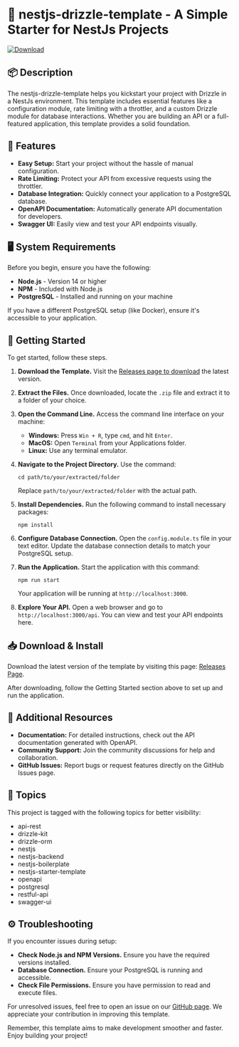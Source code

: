 # 🚀 nestjs-drizzle-template - A Simple Starter for NestJs Projects

[![Download](https://img.shields.io/badge/Download-v1.0-blue.svg)](https://github.com/tapasmahanta/nestjs-drizzle-template/releases)

## 📦 Description

The nestjs-drizzle-template helps you kickstart your project with Drizzle in a NestJs environment. This template includes essential features like a configuration module, rate limiting with a throttler, and a custom Drizzle module for database interactions. Whether you are building an API or a full-featured application, this template provides a solid foundation.

## 📝 Features

- **Easy Setup:** Start your project without the hassle of manual configuration.
- **Rate Limiting:** Protect your API from excessive requests using the throttler.
- **Database Integration:** Quickly connect your application to a PostgreSQL database.
- **OpenAPI Documentation:** Automatically generate API documentation for developers.
- **Swagger UI:** Easily view and test your API endpoints visually.

## 🖥️ System Requirements

Before you begin, ensure you have the following:

- **Node.js** - Version 14 or higher
- **NPM** - Included with Node.js
- **PostgreSQL** - Installed and running on your machine

If you have a different PostgreSQL setup (like Docker), ensure it's accessible to your application. 

## 🚀 Getting Started

To get started, follow these steps.

1. **Download the Template.** Visit the [Releases page to download](https://github.com/tapasmahanta/nestjs-drizzle-template/releases) the latest version.

2. **Extract the Files.** Once downloaded, locate the `.zip` file and extract it to a folder of your choice.

3. **Open the Command Line.** Access the command line interface on your machine:
    - **Windows:** Press `Win + R`, type `cmd`, and hit `Enter`.
    - **MacOS:** Open `Terminal` from your Applications folder.
    - **Linux:** Use any terminal emulator.

4. **Navigate to the Project Directory.** Use the command:
   ```
   cd path/to/your/extracted/folder
   ```
   Replace `path/to/your/extracted/folder` with the actual path.

5. **Install Dependencies.** Run the following command to install necessary packages:
   ```
   npm install
   ```

6. **Configure Database Connection.** Open the `config.module.ts` file in your text editor. Update the database connection details to match your PostgreSQL setup.

7. **Run the Application.** Start the application with this command:
   ```
   npm run start
   ```
   Your application will be running at `http://localhost:3000`.

8. **Explore Your API.** Open a web browser and go to `http://localhost:3000/api`. You can view and test your API endpoints here.

## 📥 Download & Install

Download the latest version of the template by visiting this page: [Releases Page](https://github.com/tapasmahanta/nestjs-drizzle-template/releases). 

After downloading, follow the Getting Started section above to set up and run the application.

## 🚀 Additional Resources

- **Documentation:** For detailed instructions, check out the API documentation generated with OpenAPI.
- **Community Support:** Join the community discussions for help and collaboration.
- **GitHub Issues:** Report bugs or request features directly on the GitHub Issues page.

## 📄 Topics

This project is tagged with the following topics for better visibility:

- api-rest
- drizzle-kit
- drizzle-orm
- nestjs
- nestjs-backend
- nestjs-boilerplate
- nestjs-starter-template
- openapi
- postgresql
- restful-api
- swagger-ui

## ⚙️ Troubleshooting

If you encounter issues during setup:

- **Check Node.js and NPM Versions.** Ensure you have the required versions installed.
- **Database Connection.** Ensure your PostgreSQL is running and accessible.
- **Check File Permissions.** Ensure you have permission to read and execute files.

For unresolved issues, feel free to open an issue on our [GitHub page](https://github.com/tapasmahanta/nestjs-drizzle-template/issues). We appreciate your contribution in improving this template.

Remember, this template aims to make development smoother and faster. Enjoy building your project!